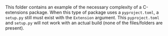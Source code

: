 This folder contains an example of the necessary complexity of a C-extensions package. When this type of package uses a `pyproject.toml`, a `setup.py` still must exist with the `Extension` argument. This `pyproject.toml ` and `setup.py` will not work with an actual build (none of the files/folders are present).